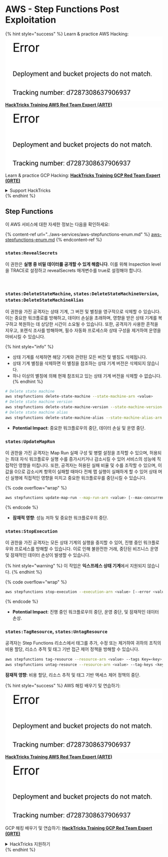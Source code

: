 # AWS - Step Functions Post Exploitation

{% hint style="success" %}
Learn & practice AWS Hacking:<img src="../../../.gitbook/assets/image (1) (1).png" alt="" data-size="line">[**HackTricks Training AWS Red Team Expert (ARTE)**](https://training.hacktricks.xyz/courses/arte)<img src="../../../.gitbook/assets/image (1) (1).png" alt="" data-size="line">\
Learn & practice GCP Hacking: <img src="../../../.gitbook/assets/image (2).png" alt="" data-size="line">[**HackTricks Training GCP Red Team Expert (GRTE)**<img src="../../../.gitbook/assets/image (2).png" alt="" data-size="line">](https://training.hacktricks.xyz/courses/grte)

<details>

<summary>Support HackTricks</summary>

* Check the [**subscription plans**](https://github.com/sponsors/carlospolop)!
* **Join the** 💬 [**Discord group**](https://discord.gg/hRep4RUj7f) or the [**telegram group**](https://t.me/peass) or **follow** us on **Twitter** 🐦 [**@hacktricks\_live**](https://twitter.com/hacktricks\_live)**.**
* **Share hacking tricks by submitting PRs to the** [**HackTricks**](https://github.com/carlospolop/hacktricks) and [**HackTricks Cloud**](https://github.com/carlospolop/hacktricks-cloud) github repos.

</details>
{% endhint %}

## Step Functions

이 AWS 서비스에 대한 자세한 정보는 다음을 확인하세요:

{% content-ref url="../aws-services/aws-stepfunctions-enum.md" %}
[aws-stepfunctions-enum.md](../aws-services/aws-stepfunctions-enum.md)
{% endcontent-ref %}

### `states:RevealSecrets`

이 권한은 **실행 중 비밀 데이터를 공개할 수 있게 해줍니다**. 이를 위해 Inspection level을 TRACE로 설정하고 revealSecrets 매개변수를 true로 설정해야 합니다.

<figure><img src="../../../.gitbook/assets/image (348).png" alt=""><figcaption></figcaption></figure>

### `states:DeleteStateMachine`, `states:DeleteStateMachineVersion`, `states:DeleteStateMachineAlias`

이 권한을 가진 공격자는 상태 기계, 그 버전 및 별칭을 영구적으로 삭제할 수 있습니다. 이는 중요한 워크플로를 방해하고, 데이터 손실을 초래하며, 영향을 받은 상태 기계를 복구하고 복원하는 데 상당한 시간이 소요될 수 있습니다. 또한, 공격자가 사용한 흔적을 지우고, 포렌식 조사를 방해하며, 필수 자동화 프로세스와 상태 구성을 제거하여 운영을 마비시킬 수 있습니다.

{% hint style="info" %}
* 상태 기계를 삭제하면 해당 기계와 관련된 모든 버전 및 별칭도 삭제됩니다.
* 상태 기계 별칭을 삭제하면 이 별칭을 참조하는 상태 기계 버전은 삭제되지 않습니다.
* 하나 이상의 별칭에 의해 현재 참조되고 있는 상태 기계 버전을 삭제할 수 없습니다.
{% endhint %}
```bash
# Delete state machine
aws stepfunctions delete-state-machine --state-machine-arn <value>
# Delete state machine version
aws stepfunctions delete-state-machine-version --state-machine-version-arn <value>
# Delete state machine alias
aws stepfunctions delete-state-machine-alias --state-machine-alias-arn <value>
```
* **Potential Impact**: 중요한 워크플로우의 중단, 데이터 손실 및 운영 중단.

### `states:UpdateMapRun`

이 권한을 가진 공격자는 Map Run 실패 구성 및 병렬 설정을 조작할 수 있으며, 허용되는 최대 자식 워크플로우 실행 수를 증가시키거나 감소시킬 수 있어 서비스의 성능에 직접적인 영향을 미칩니다. 또한, 공격자는 허용된 실패 비율 및 수를 조작할 수 있으며, 이 값을 0으로 감소시켜 항목이 실패할 때마다 전체 맵 실행이 실패하게 할 수 있어 상태 머신 실행에 직접적인 영향을 미치고 중요한 워크플로우를 중단시킬 수 있습니다.

{% code overflow="wrap" %}
```bash
aws stepfunctions update-map-run --map-run-arn <value> [--max-concurrency <value>] [--tolerated-failure-percentage <value>] [--tolerated-failure-count <value>]
```
{% endcode %}

* **잠재적 영향**: 성능 저하 및 중요한 워크플로우의 중단.

### `states:StopExecution`

이 권한을 가진 공격자는 모든 상태 기계의 실행을 중지할 수 있어, 진행 중인 워크플로우와 프로세스를 방해할 수 있습니다. 이로 인해 불완전한 거래, 중단된 비즈니스 운영 및 잠재적인 데이터 손상이 발생할 수 있습니다.

{% hint style="warning" %}
이 작업은 **익스프레스 상태 기계**에서 지원되지 않습니다.
{% endhint %}

{% code overflow="wrap" %}
```bash
aws stepfunctions stop-execution --execution-arn <value> [--error <value>] [--cause <value>]
```
{% endcode %}

* **Potential Impact**: 진행 중인 워크플로우의 중단, 운영 중단, 및 잠재적인 데이터 손상.

### `states:TagResource`, `states:UntagResource`

공격자는 Step Functions 리소스에서 태그를 추가, 수정 또는 제거하여 귀하의 조직의 비용 할당, 리소스 추적 및 태그 기반 접근 제어 정책을 방해할 수 있습니다.
```bash
aws stepfunctions tag-resource --resource-arn <value> --tags Key=<key>,Value=<value>
aws stepfunctions untag-resource --resource-arn <value> --tag-keys <key>
```
**잠재적 영향**: 비용 할당, 리소스 추적 및 태그 기반 액세스 제어 정책의 중단.

{% hint style="success" %}
AWS 해킹 배우기 및 연습하기:<img src="../../../.gitbook/assets/image (1) (1).png" alt="" data-size="line">[**HackTricks Training AWS Red Team Expert (ARTE)**](https://training.hacktricks.xyz/courses/arte)<img src="../../../.gitbook/assets/image (1) (1).png" alt="" data-size="line">\
GCP 해킹 배우기 및 연습하기: <img src="../../../.gitbook/assets/image (2).png" alt="" data-size="line">[**HackTricks Training GCP Red Team Expert (GRTE)**<img src="../../../.gitbook/assets/image (2).png" alt="" data-size="line">](https://training.hacktricks.xyz/courses/grte)

<details>

<summary>HackTricks 지원하기</summary>

* [**구독 계획**](https://github.com/sponsors/carlospolop) 확인하기!
* **💬 [**Discord 그룹**](https://discord.gg/hRep4RUj7f) 또는 [**텔레그램 그룹**](https://t.me/peass)에 참여하거나 **Twitter** 🐦 [**@hacktricks\_live**](https://twitter.com/hacktricks\_live)**를 팔로우하세요.**
* **[**HackTricks**](https://github.com/carlospolop/hacktricks) 및 [**HackTricks Cloud**](https://github.com/carlospolop/hacktricks-cloud) 깃허브 리포지토리에 PR을 제출하여 해킹 트릭을 공유하세요.**

</details>
{% endhint %}
